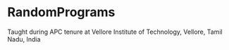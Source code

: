# RandomPrograms
Taught during APC tenure at Vellore Institute of Technology, Vellore, Tamil Nadu, India
